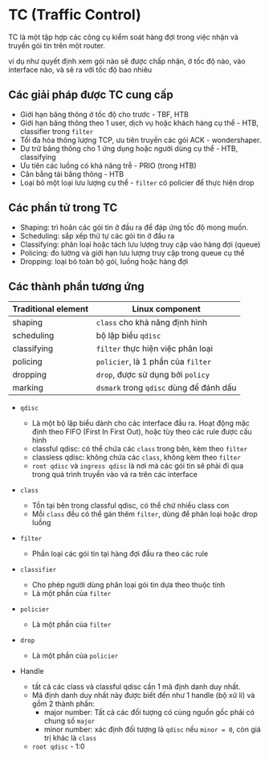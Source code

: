 # TC (Traffic Control)
TC là một tập hợp các công cụ kiểm soát hàng đợi trong việc nhận và truyền gói tin trên một router.

ví dụ như quyết định xem gói nào sẽ được chấp nhận, ở tốc độ nào, vào interface nào, và sẽ ra với tốc độ bao nhiêu

## Các giải pháp được TC cung cấp
 - Giới hạn băng thông ở tốc độ cho trước - TBF, HTB
 - Giới hạn băng thông theo 1 user, dịch vụ hoặc khách hàng cụ thể - HTB, classifier trong `filter`
 - Tối đa hóa thông lượng TCP, ưu tiên truyền các gói ACK - wondershaper.
 - Dự trữ băng thông cho 1 ứng dụng hoặc người dùng cụ thể - HTB, classifying
 - Ưu tiên các luồng có khả năng trễ - PRIO (trong HTB)
 - Cân bằng tải băng thông - HTB
 - Loại bỏ một loại lưu lượng cụ thể - `filter` có policier để thực hiện drop

## Các phần tử trong TC
- Shaping: trì hoãn các gói tin ở đầu ra để đáp ứng tốc độ mong muốn.
- Scheduling: sắp xếp thử tự các gói tin ở đầu ra
- Classifying: phân loại hoặc tách lưu lượng truy cập vào hàng đợi (queue)
- Policing: đo lường và giới hạn lưu lượng truy cập trong queue cụ thể 
- Dropping: loại bỏ toàn bộ gói, luồng hoặc hàng đợi 

## Các thành phần tương ứng

|Traditional element|Linux component|
|-------------------|---------|
|shaping| `class` cho khả năng định hình|
|scheduling| bộ lập biểu `qdisc`|
|classifying|`filter` thực hiện việc phân loại |
|policing| `policier`, là 1 phần của `filter`|
|dropping| `drop`, được sử dụng bởi `policy` |
|marking| `dsmark` trong `qdisc` dùng để đánh dấu|

- `qdisc`
  - Là một bộ lập biểu dành cho các interface đầu ra. Hoạt động mặc định theo FIFO (First In First Out), hoặc tùy theo các rule được cấu hình
  - classful qdisc: có thể chứa các `class` trong bên, kèm theo `filter`
  - classless qdisc: không chứa các `class`, không kèm theo `filter`
  - `root qdisc` và `ingress qdisc` là nơi mà các gói tin sẽ phải đi qua trong quá trình truyền vào và ra trên các interface
- `class` 
  - Tồn tại bên trong classful qdisc, có thể chứ nhiều class con
  - Mỗi `class` đều có thể gán thêm `filter`, dùng để phân loại hoặc drop luồng
- `filter`
  - Phần loại các gói tin tại hàng đợi đầu ra theo các rule
- `classifier`
  - Cho phép người dùng phân loại gói tin dựa theo thuộc tính
  - Là một phần của `filter`
- `policier`
  - Là một phần của `filter`
- `drop`
  - Là một phần của `policier`

- Handle
  - tất cả các class và classful qdisc cần 1 mã định danh duy nhất.
  - Mã định danh duy nhất này được biết đến như 1 handle (bộ xử lí) và gồm 2 thành phần:
    - major number: Tất cả các đối tượng có cùng nguồn gốc phải có chung số `major`
    - minor number: xác định đối tượng là `qdisc` nếu `minor = 0`, còn giá trị khác là `class`
  - `root qdisc` - 1:0
